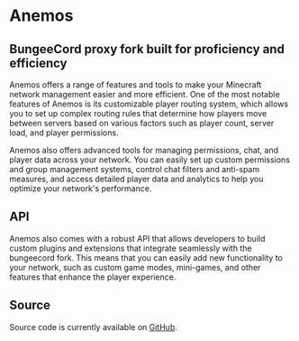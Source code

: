 Anemos
==========
BungeeCord proxy fork built for proficiency and efficiency 
--------------------------------------------------

Anemos offers a range of features and tools to make your Minecraft network management easier and more efficient. One of the most notable features of Anemos is its customizable player routing system, which allows you to set up complex routing rules that determine how players move between servers based on various factors such as player count, server load, and player permissions.

Anemos also offers advanced tools for managing permissions, chat, and player data across your network. You can easily set up custom permissions and group management systems, control chat filters and anti-spam measures, and access detailed player data and analytics to help you optimize your network's performance.

API
-----

Anemos also comes with a robust API that allows developers to build custom plugins and extensions that integrate seamlessly with the bungeecord fork. This means that you can easily add new functionality to your network, such as custom game modes, mini-games, and other features that enhance the player experience.

Source
------
Source code is currently available on [GitHub](https://www.spigotmc.org/go/bungeecord-git).
